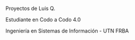 Proyectos de Luis Q.

Estudiante en Codo a Codo 4.0

Ingeniería en Sistemas de Información - UTN FRBA
